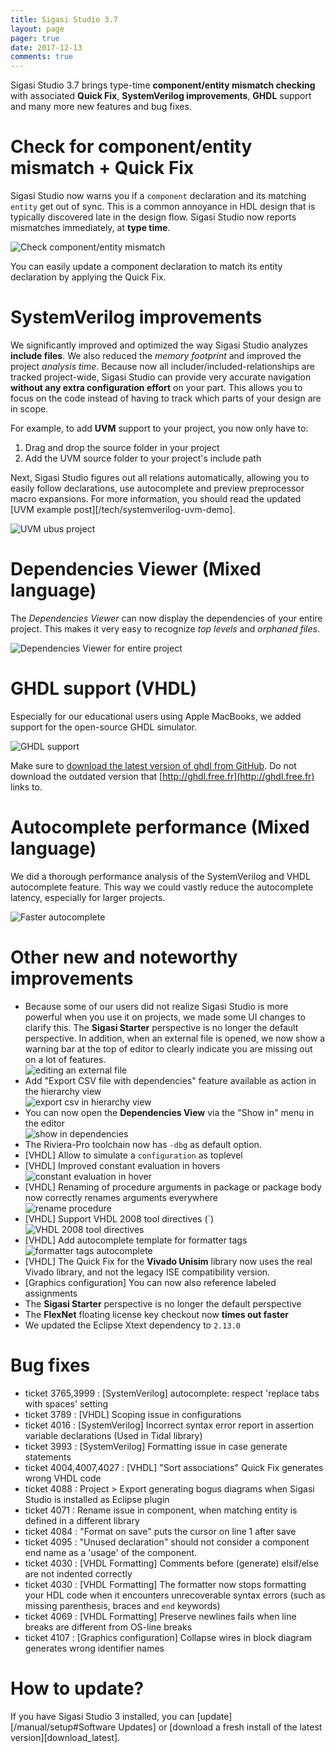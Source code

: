 ```yaml
---
title: Sigasi Studio 3.7
layout: page
pager: true
date: 2017-12-13
comments: true
---
```

Sigasi Studio 3.7 brings type-time **component/entity mismatch checking** with associated **Quick Fix**,
**SystemVerilog improvements**, **GHDL** support and many more new features and bug fixes.

# Check for component/entity mismatch + Quick Fix

Sigasi Studio now warns you if a `component` declaration and its matching `entity` get out of sync.
This is a common annoyance in HDL design that is typically discovered late in the design flow.
Sigasi Studio now reports mismatches immediately, at **type time**.

![Check component/entity mismatch](3.7/linting_component_entity.png)

You can easily update a component declaration to match its entity declaration by applying the Quick Fix.

# SystemVerilog improvements

We significantly improved and optimized the way Sigasi Studio analyzes **include files**.
We also reduced the *memory footprint* and improved the project *analysis time*.
Because now all includer/included-relationships are tracked project-wide,
Sigasi Studio can provide very accurate navigation **without any extra configuration effort** on your part.
This allows you to focus on the code instead of having to track which parts of your design are in scope.

For example, to add **UVM** support to your project, you now only have to:

1. Drag and drop the source folder in your project
2. Add the UVM source folder to your project's include path

Next, Sigasi Studio figures out all relations automatically, allowing you to easily follow declarations, use autocomplete and preview preprocessor macro expansions.
For more information, you should read the updated [UVM example post][/tech/systemverilog-uvm-demo].

![UVM ubus project](3.7/uvm_ubus.png)

# Dependencies Viewer (Mixed language)

The *Dependencies Viewer* can now display the dependencies of your entire project.
This makes it very easy to recognize *top levels* and *orphaned files*.

![Dependencies Viewer for entire project](3.7/dependencies_project.png)

# GHDL support (VHDL)

Especially for our educational users using Apple MacBooks, we added support for the open-source GHDL simulator.

![GHDL support](3.7/ghdl_support.png)

Make sure to [download the latest version of ghdl from GitHub](https://github.com/tgingold/ghdl/releases).
Do not download the outdated version that [http://ghdl.free.fr](http://ghdl.free.fr) links to.

# Autocomplete performance (Mixed language)

We did a thorough performance analysis of the SystemVerilog and VHDL autocomplete feature.
This way we could vastly reduce the autocomplete latency, especially for larger projects.

![Faster autocomplete](3.7/faster_autocomplete.png)

# Other new and noteworthy improvements

* Because some of our users did not realize Sigasi Studio is more powerful when you use it on projects, we made some UI changes to clarify this. The **Sigasi Starter** perspective is no longer the default perspective. In addition, when an external file is opened, we now show a warning bar at the top of editor to clearly indicate you are missing out on a lot of features.  
  ![editing an external file](3.7/external_file_banner.png)
* Add "Export CSV file with dependencies" feature available as action in the hierarchy view  
  ![export csv in hierarchy view](3.7/csv_hierarchy.png)
* You can now open the **Dependencies View** via the "Show in" menu in the editor  
  ![show in dependencies](3.7/show_in_dependencies.png)
* The Riviera-Pro toolchain now has `-dbg` as default option.
* \[VHDL] Allow to simulate a `configuration` as toplevel
* \[VHDL] Improved constant evaluation in hovers  
  ![constant evaluation in hover](3.7/constant_evaluation_hover.png)
* \[VHDL] Renaming of procedure arguments in package or package body now correctly renames arguments everywhere  
  ![rename procedure](3.7/rename_procedure_parameter.png)
* \[VHDL] Support VHDL 2008 tool directives (`)  
  ![VHDL 2008 tool directives](3.7/vhdl2008_tool_directive.png)
* \[VHDL] Add autocomplete template for formatter tags  
  ![formatter tags autocomplete](3.7/formatter_tags.png)
* \[VHDL] The Quick Fix for the **Vivado Unisim** library now uses the real Vivado library, and not the legacy ISE compatibility version.
* \[Graphics configuration] You can now also reference labeled assignments
* The **Sigasi Starter** perspective is no longer the default perspective
* The **FlexNet** floating license key checkout now **times out faster**
* We updated the Eclipse Xtext dependency to `2.13.0`

# Bug fixes

* ticket 3765,3999 : \[SystemVerilog] autocomplete: respect 'replace tabs with spaces' setting
* ticket 3789 : \[VHDL] Scoping issue in configurations
* ticket 4016 : \[SystemVerilog] Incorrect syntax error report in assertion variable declarations (Used in Tidal library)
* ticket 3993 : \[SystemVerilog] Formatting issue in case generate statements
* ticket 4004,4007,4027 : \[VHDL] "Sort associations" Quick Fix generates wrong VHDL code
* ticket 4088 : Project > Export generating bogus diagrams when Sigasi Studio is installed as Eclipse plugin
* ticket 4071 : Rename issue in component, when matching entity is defined in a different library
* ticket 4084 : "Format on save" puts the cursor on line 1 after save
* ticket 4095 : "Unused declaration" should not consider a component end name as a 'usage' of the component.
* ticket 4030 : \[VHDL Formatting] Comments before (generate) elsif/else are not indented correctly
* ticket 4030 : \[VHDL Formatting] The formatter now stops formatting your HDL code when it encounters unrecoverable syntax errors (such as missing parenthesis, braces and `end` keywords)
* ticket 4069 : \[VHDL Formatting] Preserve newlines fails when line breaks are different from OS-line breaks
* ticket 4107 : \[Graphics configuration] Collapse wires in block diagram generates wrong identifier names

# How to update?

If you have Sigasi Studio 3 installed, you can [update][/manual/setup#Software Updates] or [download a fresh install of the latest version][download_latest].
